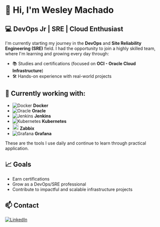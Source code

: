 # 👋 Hi, I'm Wesley Machado

## 💻 DevOps Jr | SRE | Cloud Enthusiast

I'm currently starting my journey in the **DevOps** and **Site Reliability Engineering (SRE)** field. I had the opportunity to join a highly skilled team, where I'm learning and growing every day through:

- 📚 Studies and certifications (focused on **OCI - Oracle Cloud Infrastructure**)
- 🛠️ Hands-on experience with real-world projects

## 🔧 Currently working with:
 
- ![Docker](https://img.icons8.com/color/24/000000/docker.png) **Docker**  
- ![Oracle](https://img.icons8.com/color/24/000000/oracle-logo.png) **Oracle**  
- ![Jenkins](https://img.icons8.com/color/24/000000/jenkins.png) **Jenkins**  
- ![Kubernetes](https://img.icons8.com/color/24/000000/kubernetes.png) **Kubernetes**
- <img src="https://raw.githubusercontent.com/gilbarbara/logos/main/logos/zabbix.svg" alt="Zabbix" width="20"/> **Zabbix**  
- ![Grafana](https://img.icons8.com/color/24/000000/grafana.png) **Grafana** 


These are the tools I use daily and continue to learn through practical application.

## 📈 Goals

- Earn certifications
- Grow as a DevOps/SRE professional
- Contribute to impactful and scalable infrastructure projects

## 📫 Contact

[![LinkedIn](https://img.shields.io/badge/LinkedIn-blue?logo=linkedin&style=for-the-badge)](https://www.linkedin.com/in/wesleymachadodasilva/)
